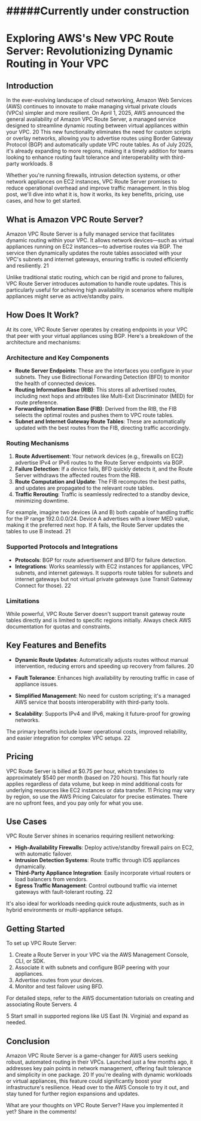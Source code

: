 #    #####Currently under construction   #######################################################

# Exploring AWS's New VPC Route Server: Revolutionizing Dynamic Routing in Your VPC

## Introduction

In the ever-evolving landscape of cloud networking, Amazon Web Services (AWS) continues to innovate to make managing virtual private clouds (VPCs) simpler and more resilient. On April 1, 2025, AWS announced the general availability of Amazon VPC Route Server, a managed service designed to streamline dynamic routing between virtual appliances within your VPC.
<argument name="citation_id">20</argument>
 This new functionality eliminates the need for custom scripts or overlay networks, allowing you to advertise routes using Border Gateway Protocol (BGP) and automatically update VPC route tables. As of July 2025, it's already expanding to more regions, making it a timely addition for teams looking to enhance routing fault tolerance and interoperability with third-party workloads.
<argument name="citation_id">8</argument>


Whether you're running firewalls, intrusion detection systems, or other network appliances on EC2 instances, VPC Route Server promises to reduce operational overhead and improve traffic management. In this blog post, we'll dive into what it is, how it works, its key benefits, pricing, use cases, and how to get started.

## What is Amazon VPC Route Server?

Amazon VPC Route Server is a fully managed service that facilitates dynamic routing within your VPC. It allows network devices—such as virtual appliances running on EC2 instances—to advertise routes via BGP. The service then dynamically updates the route tables associated with your VPC's subnets and internet gateways, ensuring traffic is routed efficiently and resiliently.
<argument name="citation_id">21</argument>


Unlike traditional static routing, which can be rigid and prone to failures, VPC Route Server introduces automation to handle route updates. This is particularly useful for achieving high availability in scenarios where multiple appliances might serve as active/standby pairs.

## How Does It Work?

At its core, VPC Route Server operates by creating endpoints in your VPC that peer with your virtual appliances using BGP. Here's a breakdown of the architecture and mechanisms:

### Architecture and Key Components
- **Route Server Endpoints**: These are the interfaces you configure in your subnets. They use Bidirectional Forwarding Detection (BFD) to monitor the health of connected devices.
- **Routing Information Base (RIB)**: This stores all advertised routes, including next hops and attributes like Multi-Exit Discriminator (MED) for route preference.
- **Forwarding Information Base (FIB)**: Derived from the RIB, the FIB selects the optimal routes and pushes them to VPC route tables.
- **Subnet and Internet Gateway Route Tables**: These are automatically updated with the best routes from the FIB, directing traffic accordingly.

### Routing Mechanisms
1. **Route Advertisement**: Your network devices (e.g., firewalls on EC2) advertise IPv4 or IPv6 routes to the Route Server endpoints via BGP.
2. **Failure Detection**: If a device fails, BFD quickly detects it, and the Route Server withdraws the affected routes from the RIB.
3. **Route Computation and Update**: The FIB recomputes the best paths, and updates are propagated to the relevant route tables.
4. **Traffic Rerouting**: Traffic is seamlessly redirected to a standby device, minimizing downtime.

For example, imagine two devices (A and B) both capable of handling traffic for the IP range 192.0.0.0/24. Device A advertises with a lower MED value, making it the preferred next hop. If A fails, the Route Server updates the tables to use B instead.
<argument name="citation_id">21</argument>


### Supported Protocols and Integrations
- **Protocols**: BGP for route advertisement and BFD for failure detection.
- **Integrations**: Works seamlessly with EC2 instances for appliances, VPC subnets, and internet gateways. It supports route tables for subnets and internet gateways but not virtual private gateways (use Transit Gateway Connect for those).
<argument name="citation_id">22</argument>


### Limitations
While powerful, VPC Route Server doesn't support transit gateway route tables directly and is limited to specific regions initially. Always check AWS documentation for quotas and constraints.

## Key Features and Benefits

- **Dynamic Route Updates**: Automatically adjusts routes without manual intervention, reducing errors and speeding up recovery from failures.
<argument name="citation_id">20</argument>

- **Fault Tolerance**: Enhances high availability by rerouting traffic in case of appliance issues.
- **Simplified Management**: No need for custom scripting; it's a managed AWS service that boosts interoperability with third-party tools.
- **Scalability**: Supports IPv4 and IPv6, making it future-proof for growing networks.

The primary benefits include lower operational costs, improved reliability, and easier integration for complex VPC setups.
<argument name="citation_id">22</argument>


## Pricing

VPC Route Server is billed at $0.75 per hour, which translates to approximately $540 per month (based on 720 hours). This flat hourly rate applies regardless of data volume, but keep in mind additional costs for underlying resources like EC2 instances or data transfer.
<argument name="citation_id">11</argument>
 Pricing may vary by region, so use the AWS Pricing Calculator for precise estimates. There are no upfront fees, and you pay only for what you use.

## Use Cases

VPC Route Server shines in scenarios requiring resilient networking:
- **High-Availability Firewalls**: Deploy active/standby firewall pairs on EC2, with automatic failover.
- **Intrusion Detection Systems**: Route traffic through IDS appliances dynamically.
- **Third-Party Appliance Integration**: Easily incorporate virtual routers or load balancers from vendors.
- **Egress Traffic Management**: Control outbound traffic via internet gateways with fault-tolerant routing.
<argument name="citation_id">22</argument>


It's also ideal for workloads needing quick route adjustments, such as in hybrid environments or multi-appliance setups.

## Getting Started

To set up VPC Route Server:
1. Create a Route Server in your VPC via the AWS Management Console, CLI, or SDK.
2. Associate it with subnets and configure BGP peering with your appliances.
3. Advertise routes from your devices.
4. Monitor and test failover using BFD.

For detailed steps, refer to the AWS documentation tutorials on creating and associating Route Servers.
<argument name="citation_id">4</argument>

<argument name="citation_id">5</argument>
 Start small in supported regions like US East (N. Virginia) and expand as needed.

## Conclusion

Amazon VPC Route Server is a game-changer for AWS users seeking robust, automated routing in their VPCs. Launched just a few months ago, it addresses key pain points in network management, offering fault tolerance and simplicity in one package.
<argument name="citation_id">20</argument>
 If you're dealing with dynamic workloads or virtual appliances, this feature could significantly boost your infrastructure's resilience. Head over to the AWS Console to try it out, and stay tuned for further region expansions and updates.

What are your thoughts on VPC Route Server? Have you implemented it yet? Share in the comments!
